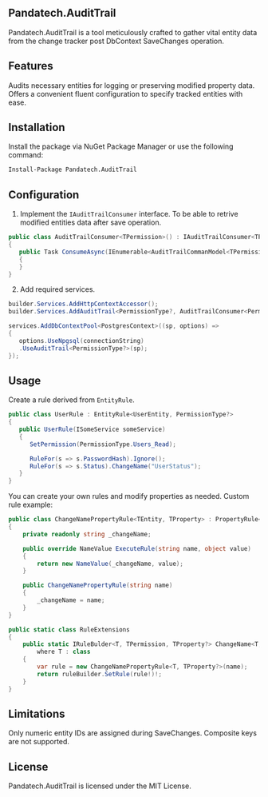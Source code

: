 ## Pandatech.AuditTrail
Pandatech.AuditTrail is a tool meticulously crafted to gather vital entity data from the change tracker post DbContext SaveChanges operation.

## Features
Audits necessary entities for logging or preserving modified property data.
Offers a convenient fluent configuration to specify tracked entities with ease.

## Installation
Install the package via NuGet Package Manager or use the following command:

```bash
Install-Package Pandatech.AuditTrail
```
## Configuration
1. Implement the `IAuditTrailConsumer` interface.
To be able to retrive modified entities data after save operation.
```csharp
public class AuditTrailConsumer<TPermission>() : IAuditTrailConsumer<TPermission>
{
   public Task ConsumeAsync(IEnumerable<AuditTrailCommanModel<TPermission>> entities, CancellationToken cancellationToken = default)
   {
   }
}
```

2. Add required services.

```csharp
builder.Services.AddHttpContextAccessor();
builder.Services.AddAuditTrail<PermissionType?, AuditTrailConsumer<PermissionType?>>(typeof(Registration).Assembly);

services.AddDbContextPool<PostgresContext>((sp, options) =>
{
   options.UseNpgsql(connectionString)
   .UseAuditTrail<PermissionType?>(sp);
});
```

## Usage

Create a rule derived from `EntityRule`.

```csharp
public class UserRule : EntityRule<UserEntity, PermissionType?>
{
   public UserRule(ISomeService someService)
   {
      SetPermission(PermissionType.Users_Read);

      RuleFor(s => s.PasswordHash).Ignore();
      RuleFor(s => s.Status).ChangeName("UserStatus");
   }
}
```

You can create your own rules and modify properties as needed.
Custom rule example:
```csharp
public class ChangeNamePropertyRule<TEntity, TProperty> : PropertyRule<TEntity, TProperty>
{
    private readonly string _changeName;

    public override NameValue ExecuteRule(string name, object value)
    {
        return new NameValue(_changeName, value);
    }

    public ChangeNamePropertyRule(string name)
    {
        _changeName = name;
    }
}

public static class RuleExtensions
{
    public static IRuleBulder<T, TPermission, TProperty?> ChangeName<T, TPermission, TProperty>(this IRuleBulder<T, TPermission, TProperty> ruleBuilder, string name)
        where T : class
    {
        var rule = new ChangeNamePropertyRule<T, TProperty?>(name);
        return ruleBuilder.SetRule(rule!)!;
    }
}
```

## Limitations

Only numeric entity IDs are assigned during SaveChanges.
Composite keys are not supported.

## License

Pandatech.AuditTrail is licensed under the MIT License.
